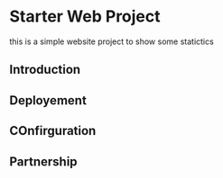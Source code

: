 # Starter Web Project

this is a simple website project to show some statictics

## Introduction

## Deployement

## COnfirguration

## Partnership
